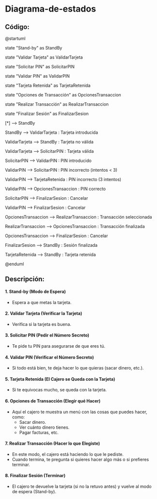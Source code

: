 # Diagrama-de-estados

## Código:

@startuml

state "Stand-by" as StandBy

state "Validar Tarjeta" as ValidarTarjeta

state "Solicitar PIN" as SolicitarPIN

state "Validar PIN" as ValidarPIN

state "Tarjeta Retenida" as TarjetaRetenida

state "Opciones de Transacción" as OpcionesTransaccion

state "Realizar Transacción" as RealizarTransaccion

state "Finalizar Sesión" as FinalizarSesion

[*] --> StandBy

StandBy --> ValidarTarjeta : Tarjeta introducida

ValidarTarjeta --> StandBy : Tarjeta no válida

ValidarTarjeta --> SolicitarPIN : Tarjeta válida

SolicitarPIN --> ValidarPIN : PIN introducido

ValidarPIN --> SolicitarPIN : PIN incorrecto (intentos < 3)

ValidarPIN --> TarjetaRetenida : PIN incorrecto (3 intentos)

ValidarPIN --> OpcionesTransaccion : PIN correcto

SolicitarPIN --> FinalizarSesion : Cancelar

ValidarPIN --> FinalizarSesion : Cancelar

OpcionesTransaccion --> RealizarTransaccion : Transacción seleccionada

RealizarTransaccion --> OpcionesTransaccion : Transacción finalizada

OpcionesTransaccion --> FinalizarSesion : Cancelar

FinalizarSesion --> StandBy : Sesión finalizada

TarjetaRetenida --> StandBy : Tarjeta retenida

@enduml

## Descripción: 

#### **1. Stand-by (Modo de Espera)**
- Espera a que metas la tarjeta.

#### **2. Validar Tarjeta (Verificar la Tarjeta)**
- Verifica si la tarjeta es buena.

#### **3. Solicitar PIN (Pedir el Número Secreto)**
- Te pide tu PIN para asegurarse de que eres tú.

#### **4. Validar PIN (Verificar el Número Secreto)**
- Si todo está bien, te deja hacer lo que quieras (sacar dinero, etc.).

#### **5. Tarjeta Retenida (El Cajero se Queda con la Tarjeta)**
- Si te equivocas mucho, se queda con la tarjeta.

#### **6. Opciones de Transacción (Elegir qué Hacer)**
- Aquí el cajero te muestra un menú con las cosas que puedes hacer, como:
  - Sacar dinero.
  - Ver cuánto dinero tienes.
  - Pagar facturas, etc.

#### **7. Realizar Transacción (Hacer lo que Elegiste)**
- En este modo, el cajero está haciendo lo que le pediste.
- Cuando termina, te pregunta si quieres hacer algo más o si prefieres terminar.

#### **8. Finalizar Sesión (Terminar)**
- El cajero te devuelve la tarjeta (si no la retuvo antes) y vuelve al modo de espera (Stand-by).

